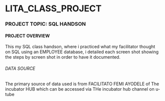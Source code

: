 # LITA_CLASS_PROJECT

### PROJECT TOPIC: SQL HANDSON
#### PROJECT OVERVIEW
This my SQL class handson, where i practiced what my facilitator thought on SQL using an EMPLOYEE database, i detailed each screen shot showing the steps by screen shot in order to have it documented.
###### DATA SOURCE
The primary source of data used is from FACILITATO FEMI AYODELE of The incubator HUB which can be accessed via THe incubator hub channel on u-tube

